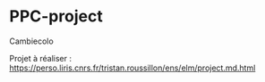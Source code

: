 # PPC-project
Cambiecolo


Projet à réaliser : 
https://perso.liris.cnrs.fr/tristan.roussillon/ens/elm/project.md.html
